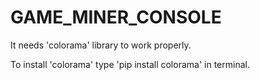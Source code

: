# GAME_MINER_CONSOLE

It needs 'colorama' library to work properly.

To install 'colorama' type 'pip install colorama' in terminal.
